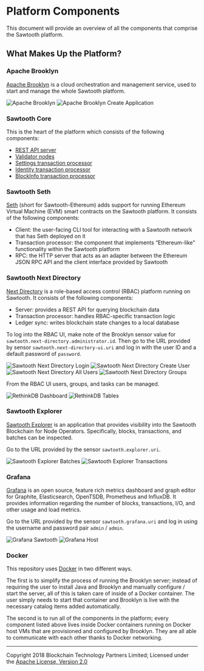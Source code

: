 Platform Components
===================

This document will provide an overview of all the components that comprise the Sawtooth platform.

## What Makes Up the Platform?

### Apache Brooklyn

[Apache Brooklyn](https://brooklyn.apache.org/) is a cloud orchestration and management service, used to start and manage the whole Sawtooth platform.

![Apache Brooklyn](./images/apache-brooklyn.png) ![Apache Brooklyn Create Application](./images/apache-brooklyn-create-application.png)

### Sawtooth Core

This is the heart of the platform which consists of the following components:

* [REST API server](https://sawtooth.hyperledger.org/docs/core/releases/latest/architecture/rest_api.html)
* [Validator nodes](https://sawtooth.hyperledger.org/docs/core/releases/latest/architecture/validator_network.html)
* [Settings transaction processor](https://sawtooth.hyperledger.org/docs/core/releases/latest/transaction_family_specifications/settings_transaction_family.html)
* [Identity transaction processor](https://sawtooth.hyperledger.org/docs/core/releases/latest/transaction_family_specifications/identity_transaction_family.html)
* [BlockInfo transaction processor](https://sawtooth.hyperledger.org/docs/core/releases/latest/transaction_family_specifications/blockinfo_transaction_family.html)

### Sawtooth Seth

[Seth](https://sawtooth.hyperledger.org/docs/seth/releases/latest/seth_developers_guide/introduction.html) (short for Sawtooth-Ethereum) adds support for running Ethereum Virtual Machine (EVM) smart contracts on the Sawtooth platform. It consists of the following components:

* Client: the user-facing CLI tool for interacting with a Sawtooth network that has Seth deployed on it
* Transaction processor: the component that implements “Ethereum-like” functionality within the Sawtooth platform
* RPC: the HTTP server that acts as an adapter between the Ethereum JSON RPC API and the client interface provided by Sawtooth

### Sawtooth Next Directory

[Next Directory](https://github.com/hyperledger/sawtooth-next-directory) is a role-based access control (RBAC) platform running on Sawtooth. It consists of the following components:

* Server: provides a REST API for querying blockchain data
* Transaction processor: handles RBAC-specific transaction logic
* Ledger sync: writes blockchain state changes to a local database

To log into the RBAC UI, make note of the Brooklyn sensor value for `sawtooth.next-directory.administrator.id`. Then go to the URL provided by sensor `sawtooth.next-directory-ui.uri` and log in with the user ID and a default password of `password`.

![Sawtooth Next Directory Login](./images/next-directory-login.png) ![Sawtooth Next Directory Create User](./images/next-directory-create-user.png)
![Sawtooth Next Directory All Users](./images/next-directory-all-users.png) ![Sawtooth Next Directory Groups](./images/next-directory-groups.png)

From the RBAC UI users, groups, and tasks can be managed.

![RethinkDB Dashboard](./images/rethinkdb-dashboard.png) ![RethinkDB Tables](./images/rethinkdb-tables.png)

### Sawtooth Explorer

[Sawtooth Explorer](https://github.com/hyperledger/sawtooth-explorer) is an application that provides visibility into the Sawtooth Blockchain for Node Operators. Specifically, blocks, transactions, and batches can be inspected.

Go to the URL provided by the sensor `sawtooth.explorer.uri`.

![Sawtooth Explorer Batches](./images/explorer-batches.png) ![Sawtooth Explorer Transactions](./images/explorer-transactions.png)

### Grafana

[Grafana](https://github.com/grafana/grafana) is an open source, feature rich metrics dashboard and graph editor for Graphite, Elasticsearch, OpenTSDB, Prometheus and InfluxDB. It provides information regarding the number of blocks, transactions, I/O, and other usage and load metrics.

Go to the URL provided by the sensor `sawtooth.grafana.uri` and log in using the username and password pair `admin` / `admin`.

![Grafana Sawtooth](./images/grafana-sawtooth.png) ![Grafana Host](./images/grafana-host.png)

### Docker

This repository uses [Docker](https://www.docker.com/) in two different ways.

The first is to simplify the process of running the Brooklyn server; instead of
requiring the user to install Java and Brooklyn and manually configure / start the server, all of this is taken care of inside of a Docker container. The user simply needs to start that container and Brooklyn is live with the necessary catalog items
added automatically.

The second is to run all of the components in the platform; every component listed above
lives inside Docker containers running on Docker host VMs that are provisioned and configured by Brooklyn. They are all able to communicate with each other thanks to Docker networking.


---
Copyright 2018 Blockchain Technology Partners Limited; Licensed under the [Apache License, Version 2.0](../LICENSE)
